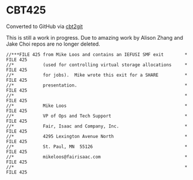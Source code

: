 # CBT425
Converted to GitHub via [cbt2git](https://github.com/wizardofzos/cbt2git)

This is still a work in progress. 
Due to amazing work by Alison Zhang and Jake Choi repos are no longer deleted.

```
//***FILE 425 from Mike Loos and contains an IEFUSI SMF exit        *   FILE 425
//*           (used for controlling virtual storage allocations     *   FILE 425
//*           for jobs).  Mike wrote this exit for a SHARE          *   FILE 425
//*           presentation.                                         *   FILE 425
//*                                                                 *   FILE 425
//*           Mike Loos                                             *   FILE 425
//*           VP of Ops and Tech Support                            *   FILE 425
//*           Fair, Isaac and Company, Inc.                         *   FILE 425
//*           4295 Lexington Avenue North                           *   FILE 425
//*           St. Paul, MN  55126                                   *   FILE 425
//*           mikeloos@fairisaac.com                                *   FILE 425
//*                                                                 *   FILE 425
```
